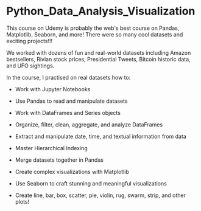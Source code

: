 # Python_Data_Analysis_Visualization
This course on Udemy is probably the web's best course on Pandas, Matplotlib, Seaborn, and more! There were so many cool datasets and exciting projects!!!

We worked with dozens of fun and real-world datasets including Amazon bestsellers, Rivian stock prices, Presidential Tweets, Bitcoin historic data, and UFO sightings.

In the course, I practised on real datasets how to:

  - Work with Jupyter Notebooks
  
  - Use Pandas to read and manipulate datasets
  
  - Work with DataFrames and Series objects
  
  - Organize, filter, clean, aggregate, and analyze DataFrames
  
  - Extract and manipulate date, time, and textual information from data
  
  - Master Hierarchical Indexing

  - Merge datasets together in Pandas
  
  - Create complex visualizations with Matplotlib
  
  - Use Seaborn to craft stunning and meaningful visualizations
  
  - Create line, bar, box, scatter, pie, violin, rug, swarm, strip, and other plots!
